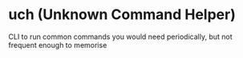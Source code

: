 # uch (Unknown Command Helper)
CLI to run common commands you would need periodically, but not frequent enough to memorise

